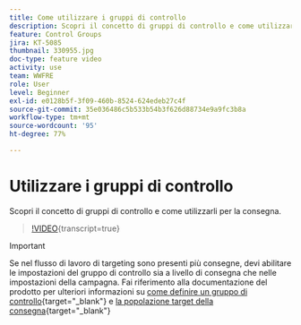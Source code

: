 ```yaml
---
title: Come utilizzare i gruppi di controllo
description: Scopri il concetto di gruppi di controllo e come utilizzarli per la consegna.
feature: Control Groups
jira: KT-5085
thumbnail: 330955.jpg
doc-type: feature video
activity: use
team: WWFRE
role: User
level: Beginner
exl-id: e0128b5f-3f09-460b-8524-624edeb27c4f
source-git-commit: 35e036486c5b533b54b3f626d88734e9a9fc3b8a
workflow-type: tm+mt
source-wordcount: '95'
ht-degree: 77%

---
```


# Utilizzare i gruppi di controllo

Scopri il concetto di gruppi di controllo e come utilizzarli per la consegna.

>[!VIDEO](https://video.tv.adobe.com/v/330955?quality=12&learn=on){transcript=true}

>[!IMPORTANT]
>Se nel flusso di lavoro di targeting sono presenti più consegne, devi abilitare le impostazioni del gruppo di controllo sia a livello di consegna che nelle impostazioni della campagna.
>Fai riferimento alla documentazione del prodotto per ulteriori informazioni su [come definire un gruppo di controllo](https://experienceleague.adobe.com/docs/campaign-classic/using/orchestrating-campaigns/orchestrate-campaigns/marketing-campaign-target.html?lang=it#defining-a-control-group){target="_blank"} e [la popolazione target della consegna](https://experienceleague.adobe.com/docs/campaign-classic/using/sending-messages/key-steps-when-creating-a-delivery/steps-defining-the-target-population.html?lang=it){target="_blank"}
